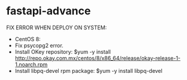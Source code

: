 # fastapi-advance
FIX ERROR WHEN DEPLOY ON SYSTEM:
- CentOS 8:
- Fix psycopg2 error.
- Install OKey repository: $yum -y install http://repo.okay.com.mx/centos/8/x86_64/release/okay-release-1-1.noarch.rpm
- Install libpq-devel rpm package: $yum -y install libpq-devel


